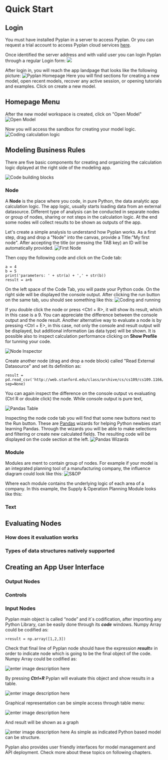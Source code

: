 # **Quick Start**

## **Login**

You must have installed Pyplan in a server to access Pyplan.
Or you can request a trial account to access Pyplan cloud services [here](http://pyplan.com/contact/).

Once identified the server address and with valid user you can login Pyplan through a regular Login form:
![](http://img.pyplan.org/Quick_start_login1.png)

After login in, you will reach the app landpage that looks like the following picture:
![Pyplan Homepage](http://img.pyplan.org/Quick_start_home.png)
Here you will find sections for creating a new model, open recent models, recover any active session, or opening tutorials and examples. 
Click on create a new model.
## **Homepage Menu**
After the new model workspace is created, click on "Open Model" 
![Open Model](http://img.pyplan.org/Quick_start_open_model.png)

Now you will access the sandbox for creating your model logic.
![Coding calculation logic](http://img.pyplan.org/Quick_start_model_code.png)

## **Modeling Business Rules**
There are five basic components for creating and organizing the calculation logic diplayed at the right side of the modeling app.

![Code building blocks](http://img.pyplan.org/Quick_start_code_components2.png)

### **Node**
A **Node** is the place where you code, in pure Python, the data analytic app calculation logic. 
The app logic, usually starts loading data from an external datasource. Different type of analysis can be conducted in separate nodes or group of nodes, sharing or not steps in the calculation logic.
At the end some nodes will collect results to be shown as outputs of the app.

Let's create a simple analysis to understand how Pyplan works.
As a first step, drag and drop a "Node" into the canvas, provide a Title:"My first node". After accepting the title (or pressing the TAB key) an ID will be automatically provided.
![First Node](http://img.pyplan.org/Quick_start_first_node.png)

Then copy the following code and click on the Code tab:

    a = 4
    b = 5
    print('parameters: ' + str(a) + ',' + str(b))
    result = a+b
  
On the left space of the Code Tab, you will paste your Python code. On the right side will be displayed the console output.
After clicking the run button on the same tab, uou should see something like this:
![Coding and running](http://img.pyplan.org/Quick_start_evaluation.png)

If you double click the node or press <Ctrl + R>, it will show its result, which in this case is a 9. You can appreciate the difference between the console output and the node result.
Another alternative way to evaluate a node is by pressing <Ctrl + E>, in this case, not only the console and result output will be displayed, but additional information (as data type) will be shown. It is possible also to inspect calculation performance clicking on **Show Profile** for tunning your code.

![Node Inspector](http://img.pyplan.org/Quick_start_inspector.png)

Create another node (drag and drop a node block) called "Read External Datasource" and set its definition as:

    result = pd.read_csv('http://web.stanford.edu/class/archive/cs/cs109/cs109.1166/stuff/titanic.csv', sep=None)
You can again inspect the difference on the console output vs evaluating (Ctrl R or double click) the node. While console output is pure text, 

![Pandas Table](http://img.pyplan.org/Quick_start_first_table.png)

Inspecting the node code tab you will find that some new buttons next to the Run button. These are [Pandas](https://pandas.pydata.org) wizards for helping Python newbies start learning Pandas.
Through the wizards you will be able to make selections and filtering or create new calculated fields. The resulting code will be displayed on the code section at the left.
![Pandas Wizards](http://img.pyplan.org/Quick_start_wizards.png)

### Module
Modules are ment to contain group of nodes. For example if your model is an integrated planning tool of a manufacturing company, the influence diagram could look like this:
![S&OP](http://img.pyplan.org/Quick_start_sop.png)

Where each module contains the underlying logic of each area of a company. In this example, the Supply & Operation Planning Module looks like this:




### Text

## **Evaluating Nodes**
### How does it evaluation works
### Types of data structures natively supported

## **Creating an App User Interface**
### Output Nodes
### Controls
### Input Nodes


Pyplan main object is called “node” and it´s codification, after importing any Python Library, can be easily done through its **_code_** windows.
Numpy Array could be codified as:

    >result = np.array([1,2,3])

Check that final line of Pyplan node should have the expression **_result=_** in order to indicate node which is going to be the final object of the code.
Numpy Array could be codified as:

![enter image description here](http://img.pyplan.org/Home_code_view.png)

By pressing **_Ctrl+R_** Pyplan will evaluate this object and show results in a table.

![enter image description here](http://img.pyplan.org/Home_result_view)

Graphical representation can be simple access through table menu:

![enter image description here](http://img.pyplan.org/Home_show_graph)

And result will be shown as a graph

![enter image description here](http://img.pyplan.org/Home_graph_view)
As simple as indicated Python based model can be structure.

Pyplan also provides user friendly interfaces for model management and API deployment. Check more about these topics on following chapters.

<!--stackedit_data:
eyJoaXN0b3J5IjpbLTE3MzcyODQ5MDgsLTUwMzM5NTYzMCwtMj
AxMTcwMTM0NiwxNDk2NTcyMTkwLDE4MTY0NTA4NjQsLTE0MzQx
Mzc1NTgsLTE3Mzg3Mjk0ODMsMTQ2MzM2MTY5OSwtMzM4MTgxMT
AyLC0xNzM5NTI1OTI4LC0xODc0MDA1MTkzLC04NjgxNjQ0Njks
MTA0NTM1ODc4OCwtMTUyMjc4NTgzMSwtNjcwMjYzNzY0LDE5Nz
E1NjY2OTUsLTE4NDc5MzQyMzAsLTIwNDY4ODYxMzQsLTE4MDgz
NDQwMDksMTE3NDY3MjM4OV19
-->